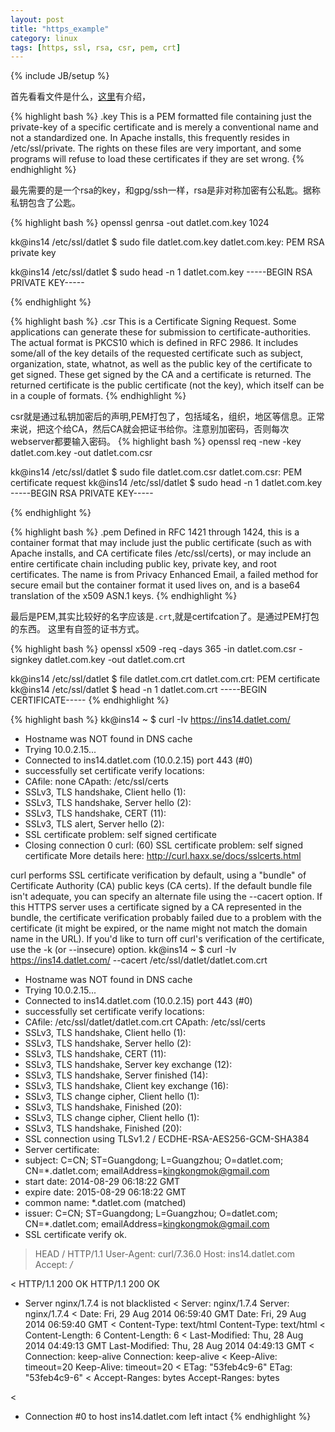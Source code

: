 ```yaml
---
layout: post
title: "https_example"
category: linux
tags: [https, ssl, rsa, csr, pem, crt]
---
```

{% include JB/setup %}

首先看看文件是什么，[这里](http://serverfault.com/questions/9708/what-is-a-pem-file-and-how-does-it-differ-from-other-openssl-generated-key-file)有介绍，

{% highlight bash %}
.key 
This is a PEM formatted file containing just the private-key of a specific certificate and is merely a conventional name and not a standardized one. In Apache installs, this frequently resides in /etc/ssl/private. The rights on these files are very important, and some programs will refuse to load these certificates if they are set wrong.
{% endhighlight %}

最先需要的是一个rsa的key，和gpg/ssh一样，rsa是非对称加密有公私匙。据称私钥包含了公匙。

{% highlight bash %}
openssl genrsa -out datlet.com.key 1024

kk@ins14 /etc/ssl/datlet $ sudo file datlet.com.key
datlet.com.key: PEM RSA private key

kk@ins14 /etc/ssl/datlet $ sudo head -n 1 datlet.com.key 
-----BEGIN RSA PRIVATE KEY-----

{% endhighlight %}



{% highlight bash %}
.csr 
This is a Certificate Signing Request. Some applications can generate these for submission to certificate-authorities. The actual format is PKCS10 which is defined in RFC 2986. It includes some/all of the key details of the requested certificate such as subject, organization, state, whatnot, as well as the public key of the certificate to get signed. These get signed by the CA and a certificate is returned. The returned certificate is the public certificate (not the key), which itself can be in a couple of formats.
{% endhighlight %}


csr就是通过私钥加密后的声明,PEM打包了，包括域名，组织，地区等信息。正常来说，把这个给CA，然后CA就会把证书给你。注意别加密码，否则每次webserver都要输入密码。
{% highlight bash %}
openssl req -new -key datlet.com.key -out datlet.com.csr

kk@ins14 /etc/ssl/datlet $ sudo file datlet.com.csr 
datlet.com.csr: PEM certificate request
kk@ins14 /etc/ssl/datlet $ sudo head -n 1 datlet.com.key 
-----BEGIN RSA PRIVATE KEY-----

{% endhighlight %}

{% highlight bash %}
.pem 
Defined in RFC 1421 through 1424, this is a container format that may include just the public certificate (such as with Apache installs, and CA certificate files /etc/ssl/certs), or may include an entire certificate chain including public key, private key, and root certificates. The name is from Privacy Enhanced Email, a failed method for secure email but the container format it used lives on, and is a base64 translation of the x509 ASN.1 keys.
{% endhighlight %}

最后是PEM,其实比较好的名字应该是`.crt`,就是certifcation了。是通过PEM打包的东西。
这里有自签的证书方式。

{% highlight bash %}
openssl x509 -req -days 365 -in datlet.com.csr -signkey datlet.com.key -out datlet.com.crt

kk@ins14 /etc/ssl/datlet $ file datlet.com.crt 
datlet.com.crt: PEM certificate
kk@ins14 /etc/ssl/datlet $ head -n 1 datlet.com.crt
-----BEGIN CERTIFICATE-----
{% endhighlight %}


{% highlight bash %}
kk@ins14 ~ $ curl -Iv https://ins14.datlet.com/ 
* Hostname was NOT found in DNS cache
*   Trying 10.0.2.15...
* Connected to ins14.datlet.com (10.0.2.15) port 443 (#0)
* successfully set certificate verify locations:
*   CAfile: none
  CApath: /etc/ssl/certs
* SSLv3, TLS handshake, Client hello (1):
* SSLv3, TLS handshake, Server hello (2):
* SSLv3, TLS handshake, CERT (11):
* SSLv3, TLS alert, Server hello (2):
* SSL certificate problem: self signed certificate
* Closing connection 0
curl: (60) SSL certificate problem: self signed certificate
More details here: http://curl.haxx.se/docs/sslcerts.html

curl performs SSL certificate verification by default, using a "bundle"
 of Certificate Authority (CA) public keys (CA certs). If the default
 bundle file isn't adequate, you can specify an alternate file
 using the --cacert option.
If this HTTPS server uses a certificate signed by a CA represented in
 the bundle, the certificate verification probably failed due to a
 problem with the certificate (it might be expired, or the name might
 not match the domain name in the URL).
If you'd like to turn off curl's verification of the certificate, use
 the -k (or --insecure) option.
kk@ins14 ~ $ curl -Iv https://ins14.datlet.com/ --cacert /etc/ssl/datlet/datlet.com.crt 
* Hostname was NOT found in DNS cache
*   Trying 10.0.2.15...
* Connected to ins14.datlet.com (10.0.2.15) port 443 (#0)
* successfully set certificate verify locations:
*   CAfile: /etc/ssl/datlet/datlet.com.crt
  CApath: /etc/ssl/certs
* SSLv3, TLS handshake, Client hello (1):
* SSLv3, TLS handshake, Server hello (2):
* SSLv3, TLS handshake, CERT (11):
* SSLv3, TLS handshake, Server key exchange (12):
* SSLv3, TLS handshake, Server finished (14):
* SSLv3, TLS handshake, Client key exchange (16):
* SSLv3, TLS change cipher, Client hello (1):
* SSLv3, TLS handshake, Finished (20):
* SSLv3, TLS change cipher, Client hello (1):
* SSLv3, TLS handshake, Finished (20):
* SSL connection using TLSv1.2 / ECDHE-RSA-AES256-GCM-SHA384
* Server certificate:
* 	 subject: C=CN; ST=Guangdong; L=Guangzhou; O=datlet.com; CN=*.datlet.com; emailAddress=kingkongmok@gmail.com
* 	 start date: 2014-08-29 06:18:22 GMT
* 	 expire date: 2015-08-29 06:18:22 GMT
* 	 common name: *.datlet.com (matched)
* 	 issuer: C=CN; ST=Guangdong; L=Guangzhou; O=datlet.com; CN=*.datlet.com; emailAddress=kingkongmok@gmail.com
* 	 SSL certificate verify ok.
> HEAD / HTTP/1.1
> User-Agent: curl/7.36.0
> Host: ins14.datlet.com
> Accept: */*
> 
< HTTP/1.1 200 OK
HTTP/1.1 200 OK
* Server nginx/1.7.4 is not blacklisted
< Server: nginx/1.7.4
Server: nginx/1.7.4
< Date: Fri, 29 Aug 2014 06:59:40 GMT
Date: Fri, 29 Aug 2014 06:59:40 GMT
< Content-Type: text/html
Content-Type: text/html
< Content-Length: 6
Content-Length: 6
< Last-Modified: Thu, 28 Aug 2014 04:49:13 GMT
Last-Modified: Thu, 28 Aug 2014 04:49:13 GMT
< Connection: keep-alive
Connection: keep-alive
< Keep-Alive: timeout=20
Keep-Alive: timeout=20
< ETag: "53feb4c9-6"
ETag: "53feb4c9-6"
< Accept-Ranges: bytes
Accept-Ranges: bytes

< 
* Connection #0 to host ins14.datlet.com left intact
{% endhighlight %}
